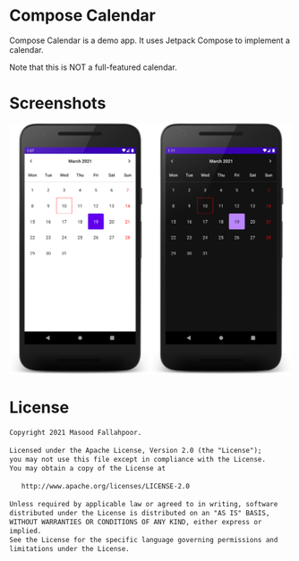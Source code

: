# Compose Calendar

Compose Calendar is a demo app. It uses Jetpack Compose to implement a calendar.

Note that this is NOT a full-featured calendar.

# Screenshots

![Screenshots](/screenshots/screenshots.png?raw=true "Screenshots")

License
=======

    Copyright 2021 Masood Fallahpoor.

    Licensed under the Apache License, Version 2.0 (the "License");
    you may not use this file except in compliance with the License.
    You may obtain a copy of the License at

       http://www.apache.org/licenses/LICENSE-2.0

    Unless required by applicable law or agreed to in writing, software
    distributed under the License is distributed on an "AS IS" BASIS,
    WITHOUT WARRANTIES OR CONDITIONS OF ANY KIND, either express or implied.
    See the License for the specific language governing permissions and
    limitations under the License.